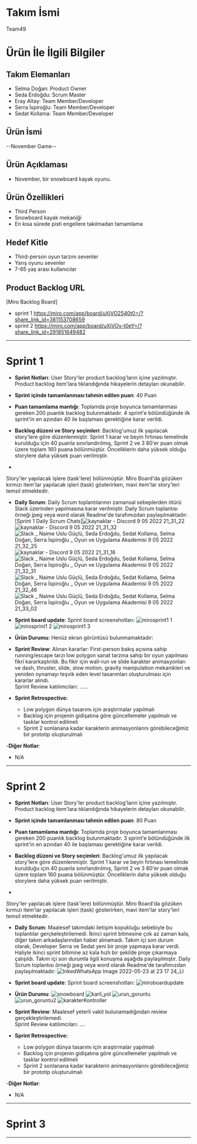# **Takım İsmi**

Team49

# Ürün İle İlgili Bilgiler

## Takım Elemanları

- Selma Doğan: Product Owner
- Seda Erdoğdu: Scrum Master
- Eray Altay: Team Member/Developer
- Serra İspiroğlu: Team Member/Developer
- Sedat Kollama: Team Member/Developer

## Ürün İsmi

--November Game--

## Ürün Açıklaması

- November, bir snowboard kayak oyunu.

## Ürün Özellikleri

- Third Person
- Snowboard kayak mekaniği
- En kısa sürede pisti engellere takılmadan tamamlama

## Hedef Kitle

- Third-person oyun tarzını sevenler
- Yarış oyunu sevenler
- 7-65 yaş arası kullanıcılar

## Product Backlog URL

[Miro Backlog Board]
- sprint 1
https://miro.com/app/board/uXjVO2540t0=/?share_link_id=381153708659
- sprint 2
https://miro.com/app/board/uXjVOy-t0eY=/?share_link_id=291851649482

---

# Sprint 1

- **Sprint Notları**: User Story'ler product backlog'ların içine yazılmıştır. Product backlog item'lara tıklandığında hikayelerin detayları okunabilir.

- **Sprint içinde tamamlanması tahmin edilen puan**: 40 Puan

- **Puan tamamlama mantığı**: Toplamda proje boyunca tamamlanması gereken 200 puanlık backlog bulunmaktadır. 4 sprint'e bölündüğünde ilk sprint'in en azından 40 ile başlaması gerektiğine karar verildi.

- **Backlog düzeni ve Story seçimleri**: Backlog'umuz ilk yapılacak story'lere göre düzenlenmiştir. Sprint 1 karar ve beyin fırtınası temelinde kurulduğu için 40 puanla sınırlandırılmış, Sprint 2 ve 3 80'er puan olmak üzere toplam 160 puana bölünmüştür. Önceliklerin daha yüksek olduğu storylere daha yüksek puan verilmiştir.
- 
Story'ler yapılacak işlere (task'lere) bölünmüştür. Miro Board'da gözüken kırmızı item'lar yapılacak işleri (task) gösterirken, mavi item'lar story'leri temsil etmektedir.

- **Daily Scrum**: Daily Scrum toplantılarının zamansal sebeplerden ötürü Slack üzerinden yapılmasına karar verilmiştir. Daily Scrum toplantısı örneği jpeg veya word olarak Readme'de tarafımızdan paylaşılmaktadır: [Sprint 1 Daily Scrum Chats]![kaynaklar - Discord 9 05 2022 21_31_22](https://user-images.githubusercontent.com/104320725/167474804-b4a24203-c876-41a5-b5d8-f6ca5e0eb866.png)
![kaynaklar - Discord 9 05 2022 21_31_32](https://user-images.githubusercontent.com/104320725/167474808-19fe092d-5fe6-45f5-9816-2700ac1e52c7.png)
![Slack _ Naime Uslu Güçlü, Seda Erdoğdu, Sedat Kollama, Selma Doğan, Serra İspiroğlu _ Oyun ve Uygulama Akademisi 9 05 2022 21_32_25](https://user-images.githubusercontent.com/104320725/167474812-00249e17-15b4-4dcf-8bbf-f0c20339794a.png)
![kaynaklar - Discord 9 05 2022 21_31_16](https://user-images.githubusercontent.com/104320725/167474815-2da5e030-3ec9-4e5e-81a5-10accf94cd20.png)
![Slack _ Naime Uslu Güçlü, Seda Erdoğdu, Sedat Kollama, Selma Doğan, Serra İspiroğlu _ Oyun ve Uygulama Akademisi 9 05 2022 21_32_31](https://user-images.githubusercontent.com/104320725/167474816-6be8054f-b49d-47fa-81d7-943eb8dd76d1.png)
![Slack _ Naime Uslu Güçlü, Seda Erdoğdu, Sedat Kollama, Selma Doğan, Serra İspiroğlu _ Oyun ve Uygulama Akademisi 9 05 2022 21_32_46](https://user-images.githubusercontent.com/104320725/167474820-02612cb8-0e3a-4544-bb70-77a0a498ae2c.png)
![Slack _ Naime Uslu Güçlü, Seda Erdoğdu, Sedat Kollama, Selma Doğan, Serra İspiroğlu _ Oyun ve Uygulama Akademisi 9 05 2022 21_33_02](https://user-images.githubusercontent.com/104320725/167474821-a404f61a-4ff1-44d4-adce-5ab8d662b101.png)



- **Sprint board update**: Sprint board screenshotları: 
![mirosprint1 1](https://user-images.githubusercontent.com/104320725/167472667-149cefdf-0003-4e69-8d3b-2c6494b60bb6.jpeg) 
![mirosprint1 2](https://user-images.githubusercontent.com/104320725/167472709-cfeed669-53b7-4760-9ac5-db930066b8ed.jpeg)
![mirosprint1 3](https://user-images.githubusercontent.com/104320725/167472715-5f862bc8-beaa-433e-975d-914fd1f3e584.jpeg)

- **Ürün Durumu**: Henüz ekran görüntüsü bulunmamaktadır:


- **Sprint Review**: 
Alınan kararlar: First-person bakış açısına sahip running/escape tarzı low polygon sanat tarzına sahip bir oyun yapılması fikri kararkaştırıldı. Bu fikir için wall-run ve slide karakter animasyonları ve dash, thruster, slide, slow motion, gravity manipulation mekanikleri ve yeniden oynamayı teşvik eden level tasarımları oluşturulması için kararlar alındı.  
Sprint Review katılımcıları: ......

- **Sprint Retrospective:**
  - Low polygon dünya tasarımı için araştırmalar yapılmalı
  - Backlog için projenin gidişatına göre güncellemeler yapılmalı ve tasklar kontrol edilmeli
  - Sprint 2 sonlanana kadar karakterin animasyonlarını görebileceğimiz bir prototip oluşturulmalı

-**Diğer Notlar**:
- N/A

---

# Sprint 2

- **Sprint Notları**: User Story'ler product backlog'ların içine yazılmıştır. Product backlog item'lara tıklandığında hikayelerin detayları okunabilir.

- **Sprint içinde tamamlanması tahmin edilen puan**: 80 Puan

- **Puan tamamlama mantığı**: Toplamda proje boyunca tamamlanması gereken 200 puanlık backlog bulunmaktadır. 3 sprint'e bölündüğünde ilk sprint'in en azından 40 ile başlaması gerektiğine karar verildi.

- **Backlog düzeni ve Story seçimleri**: Backlog'umuz ilk yapılacak story'lere göre düzenlenmiştir. Sprint 1 karar ve beyin fırtınası temelinde kurulduğu için 40 puanla sınırlandırılmış, Sprint 2 ve 3 80'er puan olmak üzere toplam 160 puana bölünmüştür. Önceliklerin daha yüksek olduğu storylere daha yüksek puan verilmiştir.
- 
Story'ler yapılacak işlere (task'lere) bölünmüştür. Miro Board'da gözüken kırmızı item'lar yapılacak işleri (task) gösterirken, mavi item'lar story'leri temsil etmektedir.

- **Daily Scrum**: Maalesef takımdaki iletişim kopukluğu sebebiyle bu toplantılar gerçkeleştirilemedi. İkinci sprint bitmesine çok az zaman kala, diğer takım arkadaşlarından haber alınamadı. Takım içi son durum olarak, Developer Serra ve Sedat yeni bir proje yapmaya karar verdi. Haliyle ikinci sprint bitimine az kala hızlı bir şekilde proje çıkarmaya çalışıldı. Takım içi son durumla ilgili konuşma aşağıda paylaşılmıştır. Daily Scrum toplantısı örneği jpeg veya word olarak Readme'de tarafımızdan paylaşılmaktadır: 
![InkedWhatsApp Image 2022-05-23 at 23 17 24_LI](https://user-images.githubusercontent.com/104320725/169900233-d2041772-b26a-4d89-bc14-796772ed8e77.jpg)


- **Sprint board update**: Sprint board screenshotları: 
![miroboardupdate](https://user-images.githubusercontent.com/104320725/169902200-6b2999d2-8ea5-42f4-ba0e-198b4b0ebcec.png)


- **Ürün Durumu**: 
![snowboard](https://user-images.githubusercontent.com/104320725/169898393-22568810-4aff-4277-af0e-2c518599acdd.png)
![karli_yol](https://user-images.githubusercontent.com/104320725/169898452-c8fd8455-0e98-4e39-a0dc-00e190da2791.png)
![urun_goruntu](https://user-images.githubusercontent.com/104320725/169898478-82db60c2-64ef-4b0d-abce-d4522d3c346c.png)
![urun_goruntu2](https://user-images.githubusercontent.com/104320725/169898500-39fac61d-f33c-4e77-932c-41b4a71aa1df.png)
![karakterKontroller](https://user-images.githubusercontent.com/104320725/169898521-bba7b798-c0fc-4482-ba00-a2a9543d0aec.png)

- **Sprint Review**: 
Maalesef yeterli vakit bulunamadığından review gerçekleştirilemedi.  
Sprint Review katılımcıları: ....

- **Sprint Retrospective:**
  - Low polygon dünya tasarımı için araştırmalar yapılmalı
  - Backlog için projenin gidişatına göre güncellemeler yapılmalı ve tasklar kontrol edilmeli
  - Sprint 2 sonlanana kadar karakterin animasyonlarını görebileceğimiz bir prototip oluşturulmalı

-**Diğer Notlar**:
- N/A

---

# Sprint 3

---
